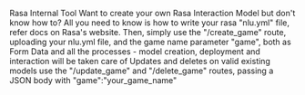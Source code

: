 Rasa Internal Tool
Want to create your own Rasa Interaction Model but don't know how to?
All you need to know is how to write your rasa "nlu.yml" file, refer docs on Rasa's website. Then, simply use the "/create_game" route, uploading your nlu.yml file, and the game name parameter "game", both as Form Data and all the processes - model creation, deployment and interaction will be taken care of
Updates and deletes on valid existing models use the "/update_game" and "/delete_game" routes, passing a JSON body with "game":"your_game_name"

